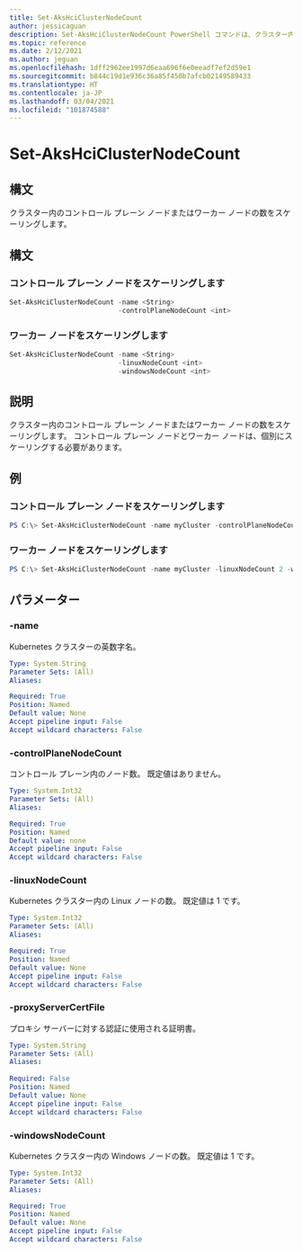 ```yaml
---
title: Set-AksHciClusterNodeCount
author: jessicaguan
description: Set-AksHciClusterNodeCount PowerShell コマンドは、クラスター内のコントロール プレーン ノードまたはワーカー ノードの数をスケーリングします。
ms.topic: reference
ms.date: 2/12/2021
ms.author: jeguan
ms.openlocfilehash: 1dff2962ee1997d6eaa696f6e0eeadf7ef2d59e1
ms.sourcegitcommit: b844c19d1e936c36a85f450b7afcb02149589433
ms.translationtype: HT
ms.contentlocale: ja-JP
ms.lasthandoff: 03/04/2021
ms.locfileid: "101874588"
---
```

# <a name="set-akshciclusternodecount"></a>Set-AksHciClusterNodeCount

## <a name="synopsis"></a>構文
クラスター内のコントロール プレーン ノードまたはワーカー ノードの数をスケーリングします。

## <a name="syntax"></a>構文

### <a name="scale-control-plane-nodes"></a>コントロール プレーン ノードをスケーリングします
```powershell
Set-AksHciClusterNodeCount -name <String>
                           -controlPlaneNodeCount <int> 
```

### <a name="scale-worker-nodes"></a>ワーカー ノードをスケーリングします
```powershell
Set-AksHciClusterNodeCount -name <String>
                           -linuxNodeCount <int>
                           -windowsNodeCount <int>
```

## <a name="description"></a>説明
クラスター内のコントロール プレーン ノードまたはワーカー ノードの数をスケーリングします。 コントロール プレーン ノードとワーカー ノードは、個別にスケーリングする必要があります。

## <a name="examples"></a>例

### <a name="scale-control-plane-nodes"></a>コントロール プレーン ノードをスケーリングします
```powershell
PS C:\> Set-AksHciClusterNodeCount -name myCluster -controlPlaneNodeCount 3
```

### <a name="scale-worker-nodes"></a>ワーカー ノードをスケーリングします
```powershell
PS C:\> Set-AksHciClusterNodeCount -name myCluster -linuxNodeCount 2 -windowsNodeCount 2
```

## <a name="parameters"></a>パラメーター

### <a name="-name"></a>-name
Kubernetes クラスターの英数字名。

```yaml
Type: System.String
Parameter Sets: (All)
Aliases:

Required: True
Position: Named
Default value: None
Accept pipeline input: False
Accept wildcard characters: False
```

### <a name="-controlplanenodecount"></a>-controlPlaneNodeCount
コントロール プレーン内のノード数。 既定値はありません。

```yaml
Type: System.Int32
Parameter Sets: (All)
Aliases:

Required: True
Position: Named
Default value: none
Accept pipeline input: False
Accept wildcard characters: False
```

### <a name="-linuxnodecount"></a>-linuxNodeCount
Kubernetes クラスター内の Linux ノードの数。 既定値は 1 です。

```yaml
Type: System.Int32
Parameter Sets: (All)
Aliases:

Required: True
Position: Named
Default value: None
Accept pipeline input: False
Accept wildcard characters: False
```

### <a name="-proxyservercertfile"></a>-proxyServerCertFile
プロキシ サーバーに対する認証に使用される証明書。
 
```yaml
Type: System.String
Parameter Sets: (All)
Aliases:
 
Required: False
Position: Named
Default value: None
Accept pipeline input: False
Accept wildcard characters: False
```

### <a name="-windowsnodecount"></a>-windowsNodeCount
Kubernetes クラスター内の Windows ノードの数。 既定値は 1 です。

```yaml
Type: System.Int32
Parameter Sets: (All)
Aliases:

Required: True
Position: Named
Default value: None
Accept pipeline input: False
Accept wildcard characters: False
```

